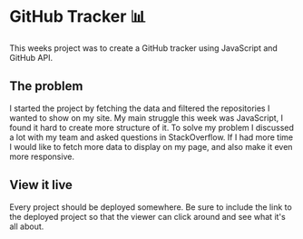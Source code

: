 # GitHub Tracker 📊

This weeks project was to create a GitHub tracker using JavaScript and GitHub API.

## The problem

I started the project by fetching the data and filtered the repositories I wanted to show on my site. My main struggle this week was JavaScript, I found it hard to create more structure of it. To solve my problem I discussed a lot with my team and asked questions in StackOverflow. If I had more time I would like to fetch more data to display on my page, and also make it even more responsive.

## View it live

Every project should be deployed somewhere. Be sure to include the link to the deployed project so that the viewer can click around and see what it's all about.
